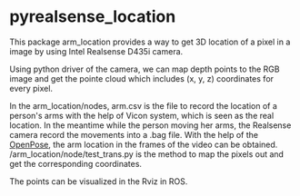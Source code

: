 # pyrealsense_location

This package arm_location provides a way to get 3D location of a pixel in a image by using Intel Realsense D435i camera. 

Using python driver of the camera, we can map depth points to the RGB image and get the pointe cloud which includes (x, y, z) coordinates for every pixel. 

In the arm_location/nodes, arm.csv is the file to record the location of a person's arms with the help of Vicon system, which is seen as the real location. In the meantime while the person moving her arms, the Realsense camera record the movements into a .bag file. With the help of the [OpenPose](https://github.com/CMU-Perceptual-Computing-Lab/openpose), the arm location in the frames of the video can be obtained. /arm_location/node/test_trans.py is the method to map the pixels out and get the corresponding coordinates. 

The points can be visualized in the Rviz in ROS.


